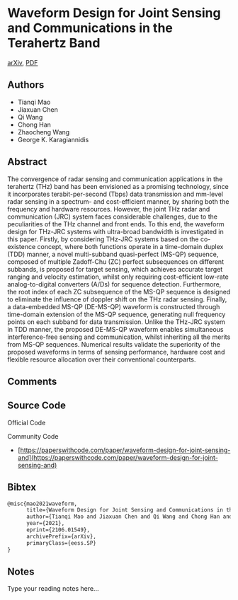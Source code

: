 
# Waveform Design for Joint Sensing and Communications in the Terahertz Band

[arXiv](https://arxiv.org/abs/2106.01549), [PDF](https://arxiv.org/pdf/2106.01549.pdf)

## Authors

- Tianqi Mao
- Jiaxuan Chen
- Qi Wang
- Chong Han
- Zhaocheng Wang
- George K. Karagiannidis

## Abstract

The convergence of radar sensing and communication applications in the terahertz (THz) band has been envisioned as a promising technology, since it incorporates terabit-per-second (Tbps) data transmission and mm-level radar sensing in a spectrum- and cost-efficient manner, by sharing both the frequency and hardware resources. However, the joint THz radar and communication (JRC) system faces considerable challenges, due to the peculiarities of the THz channel and front ends. To this end, the waveform design for THz-JRC systems with ultra-broad bandwidth is investigated in this paper. Firstly, by considering THz-JRC systems based on the co-existence concept, where both functions operate in a time-domain duplex (TDD) manner, a novel multi-subband quasi-perfect (MS-QP) sequence, composed of multiple Zadoff-Chu (ZC) perfect subsequences on different subbands, is proposed for target sensing, which achieves accurate target ranging and velocity estimation, whilst only requiring cost-efficient low-rate analog-to-digital converters (A/Ds) for sequence detection. Furthermore, the root index of each ZC subsequence of the MS-QP sequence is designed to eliminate the influence of doppler shift on the THz radar sensing. Finally, a data-embedded MS-QP (DE-MS-QP) waveform is constructed through time-domain extension of the MS-QP sequence, generating null frequency points on each subband for data transmission. Unlike the THz-JRC system in TDD manner, the proposed DE-MS-QP waveform enables simultaneous interference-free sensing and communication, whilst inheriting all the merits from MS-QP sequences. Numerical results validate the superiority of the proposed waveforms in terms of sensing performance, hardware cost and flexible resource allocation over their conventional counterparts.

## Comments



## Source Code

Official Code



Community Code

- [https://paperswithcode.com/paper/waveform-design-for-joint-sensing-and](https://paperswithcode.com/paper/waveform-design-for-joint-sensing-and)

## Bibtex

```tex
@misc{mao2021waveform,
      title={Waveform Design for Joint Sensing and Communications in the Terahertz Band}, 
      author={Tianqi Mao and Jiaxuan Chen and Qi Wang and Chong Han and Zhaocheng Wang and George K. Karagiannidis},
      year={2021},
      eprint={2106.01549},
      archivePrefix={arXiv},
      primaryClass={eess.SP}
}
```

## Notes

Type your reading notes here...

